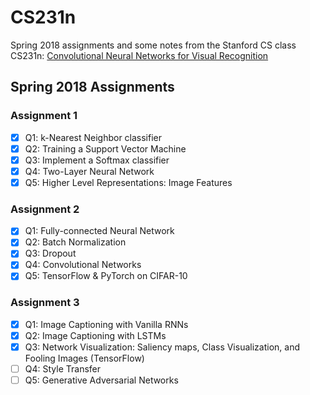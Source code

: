 # CS231n
Spring 2018 assignments and some notes from the Stanford CS class CS231n: [Convolutional Neural Networks for Visual Recognition](http://cs231n.github.io/)

## Spring 2018 Assignments
### Assignment 1
- [x] Q1: k-Nearest Neighbor classifier
- [x] Q2: Training a Support Vector Machine
- [x] Q3: Implement a Softmax classifier
- [x] Q4: Two-Layer Neural Network
- [x] Q5: Higher Level Representations: Image Features

### Assignment 2
- [x] Q1: Fully-connected Neural Network
- [x] Q2: Batch Normalization
- [x] Q3: Dropout
- [x] Q4: Convolutional Networks
- [x] Q5: TensorFlow & PyTorch on CIFAR-10

### Assignment 3
- [x] Q1: Image Captioning with Vanilla RNNs
- [x] Q2: Image Captioning with LSTMs
- [x] Q3: Network Visualization: Saliency maps, Class Visualization, and Fooling Images (TensorFlow)
- [ ] Q4: Style Transfer
- [ ] Q5: Generative Adversarial Networks
